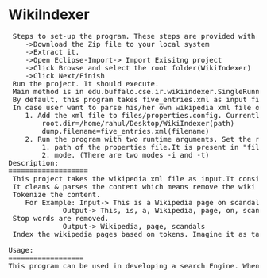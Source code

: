 WikiIndexer
===========
 <pre>
 Steps to set-up the program. These steps are provided with eclipse as envirionment.
	->Download the Zip file to your local system
	->Extract it.
	->Open Eclipse-Import-> Import Exisitng project
	->Click Browse and select the root folder(WikiIndexer) 
	->Click Next/Finish
 Run the project. It should execute.
 Main method is in edu.buffalo.cse.ir.wikiindexer.SingleRunner.java.(Starting point)
 By default, this program takes five_entries.xml as input file. This file is present in "files" folder. 
 In case user want to parse his/her own wikipedia xml file or make it configurable, user has to do two configuration changes.
	1. Add the xml file to files/properties.config. Currently it is set to as follows;
		root.dir=/home/rahul/Desktop/WikiIndexer(path)
		dump.filename=five_entries.xml(filename)
	2. Run the program with two runtime arguments. Set the runtime arguments in eclipse.
		1. path of the properties file.It is present in "files" folder.
		2. mode. (There are two modes -i and -t)
Description:
===================
 This project takes the wikipedia xml file as input.It consist of wikipedia articles/pages/document.
 It cleans & parses the content which means remove the wiki markup.(Check http://en.wikipedia.org/wiki/Help:Wiki_markup for details on   wikimarkup)
 Tokenize the content.
	For Example: Input-> This is a Wikipedia page on scandals.
		     Output-> This, is, a, Wikipedia, page, on, scandals
 Stop words are removed.
		     Output-> Wikipedia, page, scandals
 Index the wikipedia pages based on tokens. Imagine it as table with two columns "tokens" and "document Id".

Usage:
==================
This program can be used in developing a search Engine. Whenever user types in query say "scandals". it looks into the index files and return the document id. and corresponding document can be displayed.
</pre>
